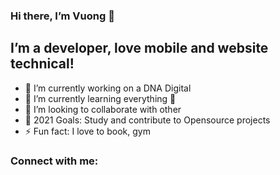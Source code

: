 ### Hi there, I’m Vuong 👋
## I’m a developer, love mobile and website technical!
- 🔭 I’m currently working on a DNA Digital
- 🌱 I’m currently learning everything 🤣
- 👯 I’m looking to collaborate with other
- 🥅 2021 Goals: Study and contribute to Opensource projects
- ⚡ Fun fact: I love to book, gym
### Connect with me:

[instagram]: https://www.instagram.com/vuong.nar
[facebook]: https://www.facebook.com/DangThuyenVuong.2502
